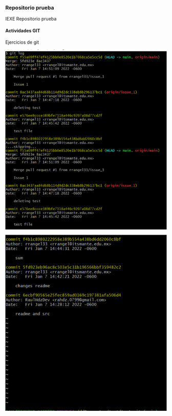 ### Repositorio prueba

IEXE Repositorio prueba 

 #### Actividades GIT
 
Ejercicios de git

![](log.png)

![](log2.png)
